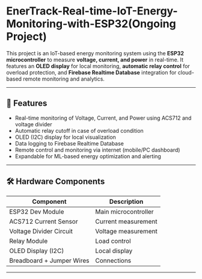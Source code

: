 # EnerTrack-Real-time-IoT-Energy-Monitoring-with-ESP32(Ongoing Project)


This project is an IoT-based energy monitoring system using the **ESP32 microcontroller** to measure **voltage, current, and power** in real-time. It features an **OLED display** for local monitoring, **automatic relay control** for overload protection, and **Firebase Realtime Database** integration for cloud-based remote monitoring and analytics.

---

## 🔧 Features

- Real-time monitoring of Voltage, Current, and Power using ACS712 and voltage divider
- Automatic relay cutoff in case of overload condition
- OLED (I2C) display for local visualization
- Data logging to Firebase Realtime Database
- Remote control and monitoring via internet (mobile/PC dashboard)
- Expandable for ML-based energy optimization and alerting

---

## 🛠️ Hardware Components

| Component              | Description                      |
|------------------------|----------------------------------|
| ESP32 Dev Module       | Main microcontroller             |
| ACS712 Current Sensor  | Current measurement              |
| Voltage Divider Circuit| Voltage measurement              |
| Relay Module           | Load control                     |
| OLED Display (I2C)     | Local display                    |
| Breadboard + Jumper Wires| Connections                  |

---
